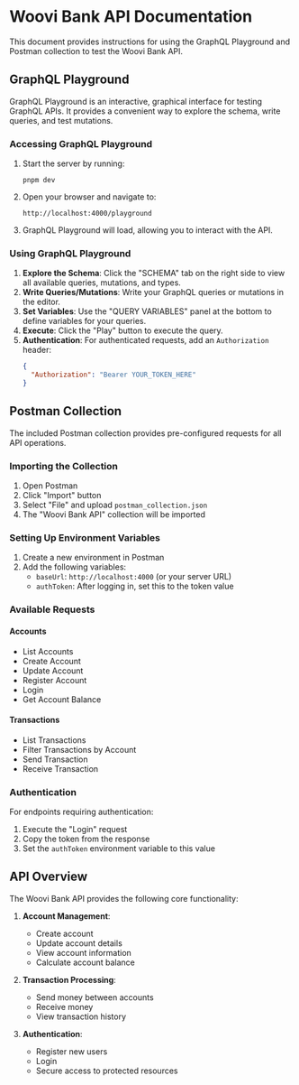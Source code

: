 # Woovi Bank API Documentation

This document provides instructions for using the GraphQL Playground and Postman collection to test the Woovi Bank API.

## GraphQL Playground

GraphQL Playground is an interactive, graphical interface for testing GraphQL APIs. It provides a convenient way to explore the schema, write queries, and test mutations.

### Accessing GraphQL Playground

1. Start the server by running:
   ```
   pnpm dev
   ```

2. Open your browser and navigate to:
   ```
   http://localhost:4000/playground
   ```

3. GraphQL Playground will load, allowing you to interact with the API.

### Using GraphQL Playground

1. **Explore the Schema**: Click the "SCHEMA" tab on the right side to view all available queries, mutations, and types.
2. **Write Queries/Mutations**: Write your GraphQL queries or mutations in the editor.
3. **Set Variables**: Use the "QUERY VARIABLES" panel at the bottom to define variables for your queries.
4. **Execute**: Click the "Play" button to execute the query.
5. **Authentication**: For authenticated requests, add an `Authorization` header:
   ```json
   {
     "Authorization": "Bearer YOUR_TOKEN_HERE"
   }
   ```

## Postman Collection

The included Postman collection provides pre-configured requests for all API operations.

### Importing the Collection

1. Open Postman
2. Click "Import" button
3. Select "File" and upload `postman_collection.json`
4. The "Woovi Bank API" collection will be imported

### Setting Up Environment Variables

1. Create a new environment in Postman
2. Add the following variables:
   - `baseUrl`: `http://localhost:4000` (or your server URL)
   - `authToken`: After logging in, set this to the token value

### Available Requests

#### Accounts
- List Accounts
- Create Account
- Update Account
- Register Account
- Login
- Get Account Balance

#### Transactions
- List Transactions
- Filter Transactions by Account
- Send Transaction
- Receive Transaction

### Authentication

For endpoints requiring authentication:
1. Execute the "Login" request
2. Copy the token from the response
3. Set the `authToken` environment variable to this value

## API Overview

The Woovi Bank API provides the following core functionality:

1. **Account Management**:
   - Create account
   - Update account details
   - View account information
   - Calculate account balance

2. **Transaction Processing**:
   - Send money between accounts
   - Receive money
   - View transaction history

3. **Authentication**:
   - Register new users
   - Login
   - Secure access to protected resources 